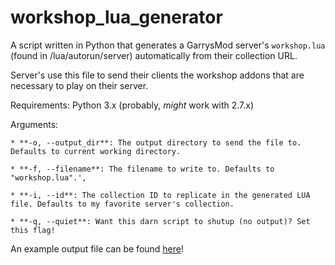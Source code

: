 # workshop_lua_generator
A script written in Python that generates a GarrysMod server's `workshop.lua` (found in /lua/autorun/server)  automatically from their collection URL.

Server's use this file to send their clients the workshop addons that are necessary to play on their server.

Requirements: Python 3.x (probably, *might* work with 2.7.x)

Arguments:

    * **-o, --output_dir**: The output directory to send the file to. Defaults to current working directory.

    * **-f, --filename**: The filename to write to. Defaults to "workshop.lua".',

    * **-i, --id**: The collection ID to replicate in the generated LUA file. Defaults to my favorite server's collection.
    
    * **-q, --quiet**: Want this darn script to shutup (no output)? Set this flag!

An example output file can be found [here](example_output/workshop.lua)!

